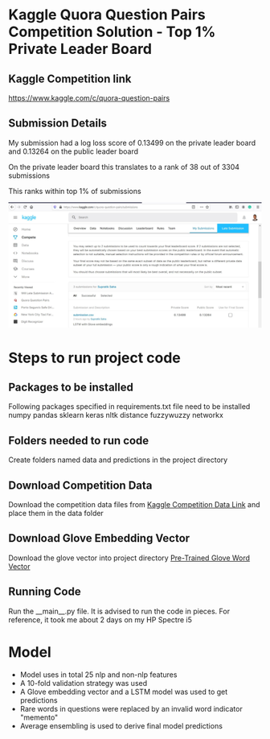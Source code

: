 # Kaggle Quora Question Pairs Competition Solution - Top 1% Private Leader Board

## Kaggle Competition link

https://www.kaggle.com/c/quora-question-pairs

## Submission Details

My submission had a log loss score of 0.13499 on the private leader board 
and 0.13264 on the public leader board

On the private leader board this translates to a rank of 38 out of 3304 submissions 

This ranks within top 1% of submissions

![My Submission](images/kaggle_submission_score.jpg)

# Steps to run project code

## Packages to be installed

Following packages specified in requirements.txt file need to be installed
numpy
pandas
sklearn
keras
nltk
distance
fuzzywuzzy
networkx

## Folders needed to run code

Create folders named data and predictions in the project directory

## Download Competition Data

Download the competition data files from [Kaggle Competition Data Link](https://www.kaggle.com/c/quora-question-pairs/data) and place them in the data folder

## Download Glove Embedding Vector

Download the glove vector into project directory [Pre-Trained Glove Word Vector](https://nlp.stanford.edu/projects/glove)
 
## Running Code

Run the \_\_main__.py file. It is advised to run the code in pieces. For reference, it took me about 2 days on my HP Spectre i5

# Model

- Model uses in total 25 nlp and non-nlp features
- A 10-fold validation strategy was used
- A Glove embedding vector and a LSTM model was used to get predictions
- Rare words in questions were replaced by an invalid word indicator "memento"
- Average ensembling is used to derive final model predictions